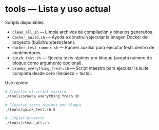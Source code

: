 # tools — Lista y uso actual

Scripts disponibles:

- `clean_all.sh` — Limpia archivos de compilación y binarios generados.
- `docker_build.sh` — Ayuda a construir/ejecutar la imagen Docker del proyecto (build/run/test/clean).
- `docker_test_runner.sh` — Runner auxiliar para ejecutar tests dentro de contenedores.
- `quick_test.sh` — Ejecuta tests rápidos por bloque (acepta número de bloque como argumento opcional).
- `prueba_everything_fresh.sh` — Script maestro para ejecutar la suite completa desde cero (limpieza + tests).

Uso rápido:

```bash
# Ejecutar el script maestro
./tools/prueba_everything_fresh.sh

# Ejecutar tests rápidos por bloque
./tools/quick_test.sh 5

# Limpiar proyecto
./tools/clean_all.sh
```
